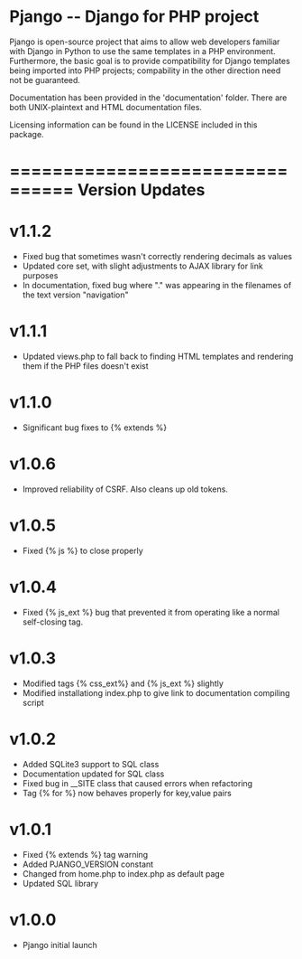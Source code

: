 Pjango -- Django for PHP project
================================

Pjango is open-source project that aims to allow web developers
familiar with Django in Python to use the same templates in a
PHP environment. Furthermore, the basic goal is to provide
compatibility for Django templates being imported into PHP
projects; compability in the other direction need not be
guaranteed.

Documentation has been provided in the 'documentation' folder.
There are both UNIX-plaintext and HTML documentation files.

Licensing information can be found in the LICENSE included in
this package.

================================
Version Updates
================================

v1.1.2
======
- Fixed bug that sometimes wasn't correctly rendering decimals
  as values
- Updated core set, with slight adjustments to AJAX library for
  link purposes
- In documentation, fixed bug where "." was appearing in the
  filenames of the text version "navigation"

v1.1.1
======
- Updated views.php to fall back to finding HTML templates and
  rendering them if the PHP files doesn't exist

v1.1.0
======
- Significant bug fixes to {% extends %}

v1.0.6
======
- Improved reliability of CSRF. Also cleans up old tokens.

v1.0.5
======
- Fixed {% js %} to close properly

v1.0.4
======
- Fixed {% js_ext %} bug that prevented it from operating like
  a normal self-closing tag.

v1.0.3
======
- Modified tags {% css_ext%} and {% js_ext %} slightly
- Modified installationg index.php to give link to
	documentation compiling script

v1.0.2
======
- Added SQLite3 support to SQL class
- Documentation updated for SQL class
- Fixed bug in __SITE class that caused errors when refactoring
- Tag {% for %} now behaves properly for key,value pairs

v1.0.1
======
- Fixed {% extends %} tag warning
- Added PJANGO_VERSION constant
- Changed from home.php to index.php as default page
- Updated SQL library

v1.0.0
======
- Pjango initial launch
